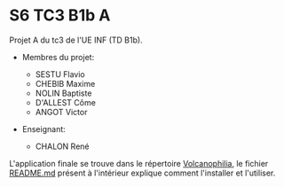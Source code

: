 # S6 TC3 B1b A

Projet A du tc3 de l'UE INF (TD B1b).

* Membres du projet:
    * SESTU Flavio
    * CHEBIB Maxime
    * NOLIN Baptiste
    * D'ALLEST Côme
    * ANGOT Victor

* Enseignant:
    * CHALON René

L'application finale se trouve dans le répertoire [Volcanophilia](https://gitlab.ec-lyon.fr/fsestu/s6-tc3-b1b-a/-/tree/main/Volcanophilia), le fichier [README.md](https://gitlab.ec-lyon.fr/fsestu/s6-tc3-b1b-a/-/blob/main/Volcanophilia/README.md) présent à l'intérieur explique comment l'installer et l'utiliser.